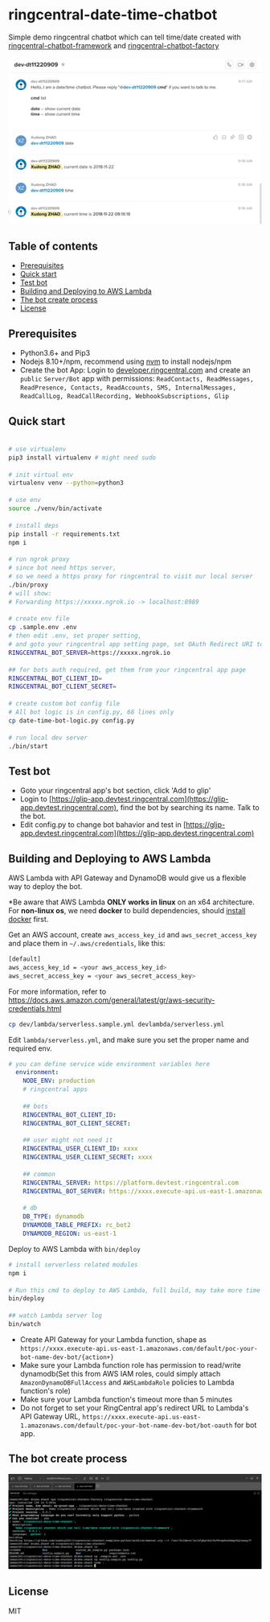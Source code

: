 
# ringcentral-date-time-chatbot <!-- omit in toc -->

Simple demo ringcentral chatbot which can tell time/date created with [ringcentral-chatbot-framework](https://github.com/zxdong262/ringcentral-chatbot-python) and [ringcentral-chatbot-factory](https://github.com/zxdong262/ringcentral-chatbot-factory)

![screen](screeshots/screen.png)

## Table of contents <!-- omit in toc -->

- [Prerequisites](#prerequisites)
- [Quick start](#quick-start)
- [Test bot](#test-bot)
- [Building and Deploying to AWS Lambda](#building-and-deploying-to-aws-lambda)
- [The bot create process](#the-bot-create-process)
- [License](#license)

## Prerequisites

- Python3.6+ and Pip3
- Nodejs 8.10+/npm, recommend using [nvm](https://github.com/creationix/nvm) to install nodejs/npm
- Create the bot App: Login to [developer.ringcentral.com](https://developer.ringcentral.com) and create an `public` `Server/Bot` app with permissions: `ReadContacts, ReadMessages, ReadPresence, Contacts, ReadAccounts, SMS, InternalMessages, ReadCallLog, ReadCallRecording, WebhookSubscriptions, Glip`

## Quick start

```bash

# use virtualenv
pip3 install virtualenv # might need sudo

# init virtual env
virtualenv venv --python=python3

# use env
source ./venv/bin/activate

# install deps
pip install -r requirements.txt
npm i

# run ngrok proxy
# since bot need https server,
# so we need a https proxy for ringcentral to visit our local server
./bin/proxy
# will show:
# Forwarding https://xxxxx.ngrok.io -> localhost:8989

# create env file
cp .sample.env .env
# then edit .env, set proper setting,
# and goto your ringcentral app setting page, set OAuth Redirect URI to https://https://xxxxx.ngrok.io/bot-oauth
RINGCENTRAL_BOT_SERVER=https://xxxxx.ngrok.io

## for bots auth required, get them from your ringcentral app page
RINGCENTRAL_BOT_CLIENT_ID=
RINGCENTRAL_BOT_CLIENT_SECRET=

# create custom bot config file
# All bot logic is in config.py, 68 lines only
cp date-time-bot-logic.py config.py

# run local dev server
./bin/start
```

## Test bot

- Goto your ringcentral app's bot section, click 'Add to glip'
- Login to [https://glip-app.devtest.ringcentral.com](https://glip-app.devtest.ringcentral.com), find the bot by searching its name. Talk to the bot.
- Edit config.py to change bot bahavior and test in [https://glip-app.devtest.ringcentral.com](https://glip-app.devtest.ringcentral.com)

## Building and Deploying to AWS Lambda

AWS Lambda with API Gateway and DynamoDB would give us a flexible way to deploy the bot.

*Be aware that AWS Lambda **ONLY works in linux** on an x64 architecture. For **non-linux os**, we need **docker** to build dependencies, should [install docker](https://docs.docker.com/docker-for-mac/) first.

Get an AWS account, create `aws_access_key_id` and `aws_secret_access_key` and place them in `~/.aws/credentials`, like this:

```bash
[default]
aws_access_key_id = <your aws_access_key_id>
aws_secret_access_key = <your aws_secret_access_key>
```

For more information, refer to https://docs.aws.amazon.com/general/latest/gr/aws-security-credentials.html

```bash
cp dev/lambda/serverless.sample.yml devlambda/serverless.yml
```

Edit `lambda/serverless.yml`, and make sure you set the proper name and required env.

```yml
# you can define service wide environment variables here
  environment:
    NODE_ENV: production
    # ringcentral apps

    ## bots
    RINGCENTRAL_BOT_CLIENT_ID:
    RINGCENTRAL_BOT_CLIENT_SECRET:

    ## user might not need it
    RINGCENTRAL_USER_CLIENT_ID: xxxx
    RINGCENTRAL_USER_CLIENT_SECRET: xxxx

    ## common
    RINGCENTRAL_SERVER: https://platform.devtest.ringcentral.com
    RINGCENTRAL_BOT_SERVER: https://xxxx.execute-api.us-east-1.amazonaws.com/default/poc-your-bot-name-dev-bot

    # db
    DB_TYPE: dynamodb
    DYNAMODB_TABLE_PREFIX: rc_bot2
    DYNAMODB_REGION: us-east-1

```

Deploy to AWS Lambda with `bin/deploy`

```bash
# install serverless related modules
npm i

# Run this cmd to deploy to AWS Lambda, full build, may take more time
bin/deploy

## watch Lambda server log
bin/watch

```

- Create API Gateway for your Lambda function, shape as `https://xxxx.execute-api.us-east-1.amazonaws.com/default/poc-your-bot-name-dev-bot/{action+}`
- Make sure your Lambda function role has permission to read/write dynamodb(Set this from AWS IAM roles, could simply attach `AmazonDynamoDBFullAccess` and `AWSLambdaRole` policies to Lambda function's role)
- Make sure your Lambda function's timeout more than 5 minutes
- Do not forget to set your RingCentral app's redirect URL to Lambda's API Gateway URL, `https://xxxx.execute-api.us-east-1.amazonaws.com/default/poc-your-bot-name-dev-bot/bot-oauth` for bot app.

## The bot create process

![create](screeshots/create.png)

## License

MIT
  